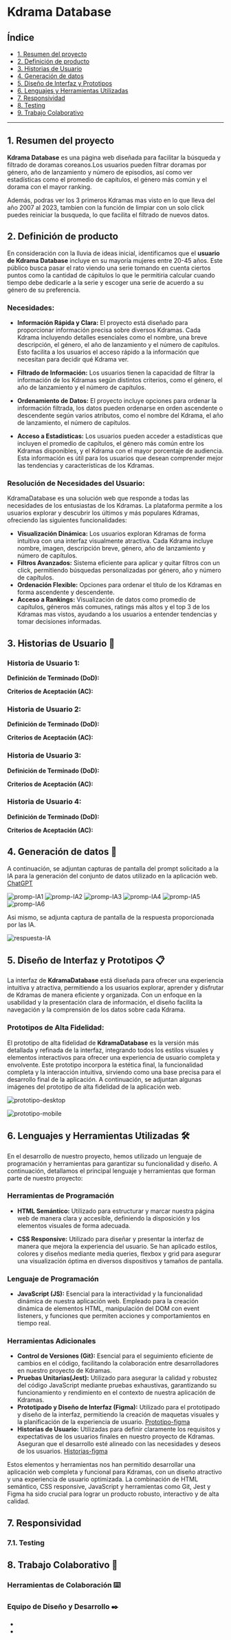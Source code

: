 # Kdrama Database

## Índice

- [1. Resumen del proyecto](#1-resumen-del-proyecto)
- [2. Definición de producto](#2-definición-de-producto)
- [3. Historias de Usuario](#3-historias-de-usuario)
- [4. Generación de datos](#4-generación-de-datos)
- [5. Diseño de Interfaz y Prototipos](#5-diseño-de-interfaz-y-prototipos)
- [6. Lenguajes y Herramientas Utilizadas](#6-lenguajes-y-herramientas-utilizadas)
- [7. Responsividad](#7-responsividad)
- [8. Testing](#8-testing)
- [9. Trabajo Colaborativo](#9-trabajo-colaborativo)

---

## 1. Resumen del proyecto

**Kdrama Database** es una página web diseñada para facilitar la búsqueda y filtrado de doramas coreanos.Los usuarios pueden filtrar doramas por género, año de lanzamiento y número de episodios, así como ver estadísticas como el promedio de capítulos, el género más común y el dorama con el mayor ranking.

Además, podras ver los 3 primeros Kdramas mas visto en lo que lleva del año 2007 al 2023, tambien con la función de limpiar con un solo click puedes reiniciar la busqueda, lo que facilita el filtrado de nuevos datos.

## 2. Definición de producto

En consideración con la lluvia de ideas inicial, identificamos que el **usuario de Kdrama Database** incluye en su mayoría mujeres entre 20-45 años. Este público busca pasar el rato viendo una serie tomando en cuenta ciertos puntos como la cantidad de cápitulos lo que le permitiria calcular cuando tiempo debe dedicarle a la serie y escoger una serie de acuerdo a su género de su preferencia.

### Necesidades:

- **Información Rápida y Clara:** El proyecto está diseñado para proporcionar información precisa sobre diversos Kdramas. Cada Kdrama incluyendo detalles esenciales como el nombre, una breve descripción, el género, el año de lanzamiento y el número de capítulos. Esto facilita a los usuarios el acceso rápido a la información que necesitan para decidir qué Kdrama ver.

- **Filtrado de Información:** Los usuarios tienen la capacidad de filtrar la información de los Kdramas según distintos criterios, como el género, el año de lanzamiento y el número de capítulos.

- **Ordenamiento de Datos:** El proyecto incluye opciones para ordenar la información filtrada, los datos pueden ordenarse en orden ascendente o descendente según varios atributos, como el nombre del Kdrama, el año de lanzamiento, el número de capítulos.

- **Acceso a Estadísticas:** Los usuarios pueden acceder a estadísticas que incluyen el promedio de capítulos, el género más común entre los Kdramas disponibles, y el Kdrama con el mayor porcentaje de audiencia. Esta información es útil para los usuarios que desean comprender mejor las tendencias y características de los Kdramas.

### Resolución de Necesidades del Usuario:

KdramaDatabase es una solución web que responde a todas las necesidades de los entusiastas de los Kdramas. La plataforma permite a los usuarios explorar y descubrir los últimos y más populares Kdramas, ofreciendo las siguientes funcionalidades:

- **Visualización Dinámica:** Los usuarios exploran Kdramas de forma intuitiva con una interfaz visualmente atractiva. Cada Kdrama incluye nombre, imagen, descripción breve, género, año de lanzamiento y número de capítulos.
- **Filtros Avanzados:** Sistema eficiente para aplicar y quitar filtros con un click, permitiendo búsquedas personalizadas por género, año y número de capítulos.
- **Ordenación Flexible:** Opciones para ordenar el título de los Kdramas en forma ascendente y descendente.
- **Acceso a Rankings:** Visualización de datos como promedio de capítulos, géneros más comunes, ratings más altos y el top 3 de los Kdramas mas vistos, ayudando a los usuarios a entender tendencias y tomar decisiones informadas.

## 3. Historias de Usuario 🚀

### Historia de Usuario 1:

**Definición de Terminado (DoD):**

**Criterios de Aceptación (AC):**

### Historia de Usuario 2:

**Definición de Terminado (DoD):**

**Criterios de Aceptación (AC):**

### Historia de Usuario 3:

**Definición de Terminado (DoD):**

**Criterios de Aceptación (AC):**

### Historia de Usuario 4:

**Definición de Terminado (DoD):**

**Criterios de Aceptación (AC):**

## 4. Generación de datos 📝

A continuación, se adjuntan capturas de pantalla del prompt solicitado a la IA para la generación del conjunto de datos utilizado en la aplicación web. [ChatGPT]()

![promp-IA1]()
![promp-IA2]()
![promp-IA3]()
![promp-IA4]()
![promp-IA5]()
![promp-IA6]()

Asi mismo, se adjunta captura de pantalla de la respuesta proporcionada por las IA.

![respuesta-IA]()

## 5. Diseño de Interfaz y Prototipos 📋

La interfaz de **KdramaDatabase** está diseñada para ofrecer una experiencia intuitiva y atractiva, permitiendo a los usuarios explorar, aprender y disfrutar de Kdramas de manera eficiente y organizada. Con un enfoque en la usabilidad y la presentación clara de información, el diseño facilita la navegación y la comprensión de los datos sobre cada Kdrama.

### Prototipos de Alta Fidelidad:

El prototipo de alta fidelidad de **KdramaDatabase** es la versión más detallada y refinada de la interfaz, integrando todos los estilos visuales y elementos interactivos para ofrecer una experiencia de usuario completa y envolvente. Este prototipo incorpora la estética final, la funcionalidad completa y la interacción intuitiva, sirviendo como una base precisa para el desarrollo final de la aplicación. A continuación, se adjuntan algunas imágenes del prototipo de alta fidelidad de la aplicación web.

![prototipo-desktop]()

![prototipo-mobile]()

## 6. Lenguajes y Herramientas Utilizadas 🛠️

En el desarrollo de nuestro proyecto, hemos utilizado un lenguaje de programación y herramientas para garantizar su funcionalidad y diseño. A continuación, detallamos el principal lenguaje y herramientas que forman parte de nuestro proyecto:

### Herramientas de Programación

- **HTML Semántico:** Utilizado para estructurar y marcar nuestra página web de manera clara y accesible, definiendo la disposición y los elementos visuales de forma adecuada.

- **CSS Responsive:** Utilizado para diseñar y presentar la interfaz de manera que mejora la experiencia del usuario. Se han aplicado estilos, colores y diseños mediante media queries, flexbox y grid para asegurar una visualización óptima en diversos dispositivos y tamaños de pantalla.

### Lenguaje de Programación

- **JavaScript (JS):** Esencial para la interactividad y la funcionalidad dinámica de nuestra aplicación web. Empleado para la creación dinámica de elementos HTML, manipulación del DOM con event listeners, y funciones que permiten acciones y comportamientos en tiempo real.

### Herramientas Adicionales

- **Control de Versiones (Git):** Esencial para el seguimiento eficiente de cambios en el código, facilitando la colaboración entre desarrolladores en nuestro proyecto de Kdramas.
- **Pruebas Unitarias(Jest):** Utilizado para asegurar la calidad y robustez del código JavaScript mediante pruebas exhaustivas, garantizando su funcionamiento y rendimiento en el contexto de nuestra aplicación de Kdramas.
- **Prototipado y Diseño de Interfaz (Figma):** Utilizado para el prototipado y diseño de la interfaz, permitiendo la creación de maquetas visuales y la planificación de la experiencia de usuario. [Prototipo-figma]()
- **Historias de Usuario:** Utilizadas para definir claramente los requisitos y expectativas de los usuarios finales en nuestro proyecto de Kdramas. Aseguran que el desarrollo esté alineado con las necesidades y deseos de los usuarios. [Historias-figma]()

Estos elementos y herramientas nos han permitido desarrollar una aplicación web completa y funcional para Kdramas, con un diseño atractivo y una experiencia de usuario optimizada. La combinación de HTML semántico, CSS responsive, JavaScript y herramientas como Git, Jest y Figma ha sido crucial para lograr un producto robusto, interactivo y de alta calidad.

## 7. Responsividad

### 7.1. Testing

## 8. Trabajo Colaborativo 📌

### Herramientas de Colaboración ⌨️

### Equipo de Diseño y Desarrollo ✒️

- []()
- []()

